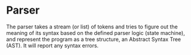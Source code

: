 Parser
==

The parser takes a stream (or list) of tokens and tries to figure out the meaning of its syntax based on the defined parser logic (state machine), and represent the program as a tree structure, an Abstract Syntax Tree (AST). It will report any syntax errors.